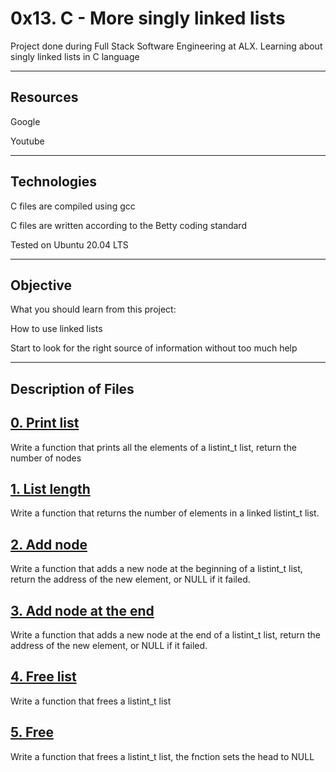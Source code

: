 # **0x13. C - More singly linked lists**

Project done during Full Stack Software Engineering at ALX. Learning about singly linked lists in C language

---
## **Resources**

Google

Youtube

---
## **Technologies**

C files are compiled using gcc

C files are written according to the Betty coding standard

Tested on Ubuntu 20.04 LTS

---
## **Objective**

What you should learn from this project:

How to use linked lists

Start to look for the right source of information without too much help

---

## **Description of Files**

## [**0. Print list**](0-print_listint.c)
Write a function that prints all the elements of a listint_t list, return the number of nodes

## [**1. List length**](1-listint_len.c)
Write a function that returns the number of elements in a linked listint_t list.

## [**2. Add node**](2-add_nodeint.c)
Write a function that adds a new node at the beginning of a listint_t list, return the address of the new element, or NULL if it failed.

## [**3. Add node at the end**](3-add_nodeint_end.c)
Write a function that adds a new node at the end of a listint_t list, return the address of the new element, or NULL if it failed.

## [**4. Free list**](4-free_listint.c)
Write a function that frees a listint_t list

## [**5. Free**](5-free_listint2.c)
Write a function that frees a listint_t list, the fnction sets the head to NULL

